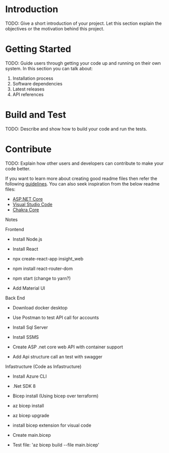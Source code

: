 # Introduction 
TODO: Give a short introduction of your project. Let this section explain the objectives or the motivation behind this project. 

# Getting Started
TODO: Guide users through getting your code up and running on their own system. In this section you can talk about:
1.	Installation process
2.	Software dependencies
3.	Latest releases
4.	API references

# Build and Test
TODO: Describe and show how to build your code and run the tests. 

# Contribute
TODO: Explain how other users and developers can contribute to make your code better. 

If you want to learn more about creating good readme files then refer the following [guidelines](https://docs.microsoft.com/en-us/azure/devops/repos/git/create-a-readme?view=azure-devops). You can also seek inspiration from the below readme files:
- [ASP.NET Core](https://github.com/aspnet/Home)
- [Visual Studio Code](https://github.com/Microsoft/vscode)
- [Chakra Core](https://github.com/Microsoft/ChakraCore)


Notes

Frontend

- Install Node.js
- Install React

- npx create-react-app insight_web
- npm install react-router-dom
- npm start (change to yarn?)

- Add Material UI

Back End
- Download docker desktop
- Use Postman to test API call for accounts

- Install Sql Server
- Install SSMS

- Create ASP .net core web API with container support
- Add Api structure call an test with swagger

Infastructure (Code as Infastructure)

- Install Azure CLI
- .Net SDK 8

- Bicep install (Using bicep over terraform)
 - az bicep install
 - az bicep upgrade

- install bicep extension for visual code

- Create main.bicep
- Test file: 'az bicep build --file main.bicep'